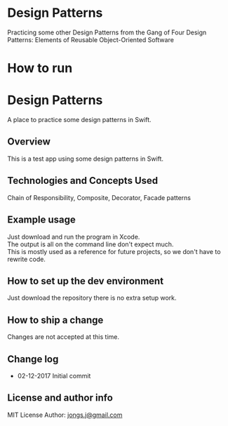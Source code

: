 # Design Patterns
Practicing some other Design Patterns from the Gang of Four Design Patterns: Elements of Reusable Object-Oriented Software

# How to run


# Design Patterns

A place to practice some design patterns in Swift.

## Overview

This is a test app using some design patterns in Swift.

## Technologies and Concepts Used

Chain of Responsibility, Composite, Decorator, Facade patterns
   
## Example usage
   Just download and run the program in Xcode.  
   The output is all on the command line don't expect much.  
   This is mostly used as a reference for future projects, so we don't have to rewrite code.

## How to set up the dev environment
   Just download the repository there is no extra setup work. 

## How to ship a change
Changes are not accepted at this time.
 
## Change log
* 02-12-2017 Initial commit

## License and author info
MIT License
Author: jongs.j@gmail.com
